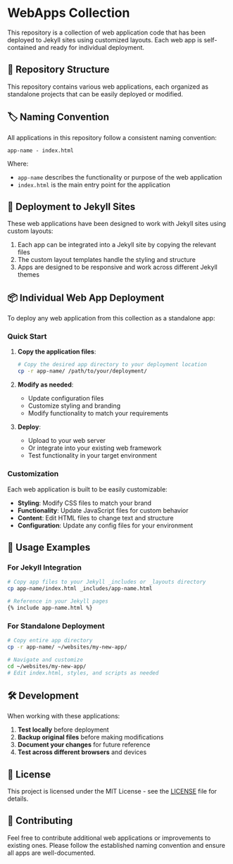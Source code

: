 # WebApps Collection

This repository is a collection of web application code that has been deployed to Jekyll sites using customized layouts. Each web app is self-contained and ready for individual deployment.

## 📁 Repository Structure

This repository contains various web applications, each organized as standalone projects that can be easily deployed or modified.

## 🏷️ Naming Convention

All applications in this repository follow a consistent naming convention:

```
app-name - index.html
```

Where:
- `app-name` describes the functionality or purpose of the web application
- `index.html` is the main entry point for the application

## 🚀 Deployment to Jekyll Sites

These web applications have been designed to work with Jekyll sites using custom layouts:

1. Each app can be integrated into a Jekyll site by copying the relevant files
2. The custom layout templates handle the styling and structure
3. Apps are designed to be responsive and work across different Jekyll themes

## 📦 Individual Web App Deployment

To deploy any web application from this collection as a standalone app:

### Quick Start

1. **Copy the application files**:
   ```bash
   # Copy the desired app directory to your deployment location
   cp -r app-name/ /path/to/your/deployment/
   ```

2. **Modify as needed**:
   - Update configuration files
   - Customize styling and branding
   - Modify functionality to match your requirements

3. **Deploy**:
   - Upload to your web server
   - Or integrate into your existing web framework
   - Test functionality in your target environment

### Customization

Each web application is built to be easily customizable:

- **Styling**: Modify CSS files to match your brand
- **Functionality**: Update JavaScript files for custom behavior  
- **Content**: Edit HTML files to change text and structure
- **Configuration**: Update any config files for your environment

## 📝 Usage Examples

### For Jekyll Integration
```bash
# Copy app files to your Jekyll _includes or _layouts directory
cp app-name/index.html _includes/app-name.html

# Reference in your Jekyll pages
{% include app-name.html %}
```

### For Standalone Deployment
```bash
# Copy entire app directory
cp -r app-name/ ~/websites/my-new-app/

# Navigate and customize
cd ~/websites/my-new-app/
# Edit index.html, styles, and scripts as needed
```

## 🛠️ Development

When working with these applications:

1. **Test locally** before deployment
2. **Backup original files** before making modifications
3. **Document your changes** for future reference
4. **Test across different browsers** and devices

## 📄 License

This project is licensed under the MIT License - see the [LICENSE](LICENSE) file for details.

## 🤝 Contributing

Feel free to contribute additional web applications or improvements to existing ones. Please follow the established naming convention and ensure all apps are well-documented.
